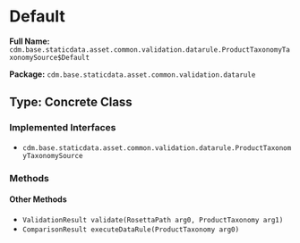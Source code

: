# Default

**Full Name:** `cdm.base.staticdata.asset.common.validation.datarule.ProductTaxonomyTaxonomySource$Default`

**Package:** `cdm.base.staticdata.asset.common.validation.datarule`

## Type: Concrete Class

### Implemented Interfaces

- `cdm.base.staticdata.asset.common.validation.datarule.ProductTaxonomyTaxonomySource`

### Methods

#### Other Methods

- `ValidationResult validate(RosettaPath arg0, ProductTaxonomy arg1)`
- `ComparisonResult executeDataRule(ProductTaxonomy arg0)`

